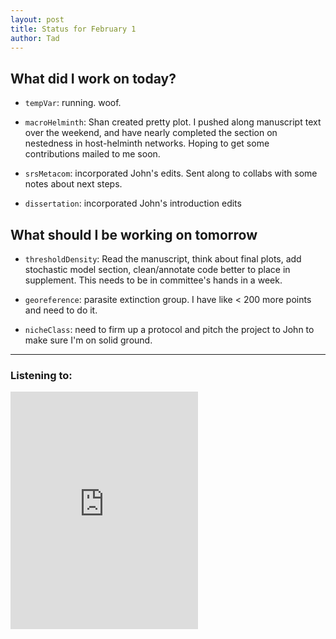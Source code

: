 ```yaml
---
layout: post
title: Status for February 1
author: Tad
---
```


## What did I work on today?

* `tempVar`: running. woof.

* `macroHelminth`: Shan created pretty plot. I pushed along manuscript text over the weekend, and have nearly completed the section on nestedness in host-helminth networks. Hoping to get some contributions mailed to me soon.

* `srsMetacom`: incorporated John's edits. Sent along to collabs with some notes about next steps.

* `dissertation`:  incorporated John's introduction edits


## What should I be working on tomorrow

* `thresholdDensity`: Read the manuscript, think about final plots, add stochastic model section, clean/annotate code better to place in supplement. This needs to be in committee's hands in a week.

* `georeference`: parasite extinction group. I have like < 200 more points and need to do it.

* `nicheClass`: need to firm up a protocol and pitch the project to John to make sure I'm on solid ground.




---

### Listening to:
<iframe src="https://embed.spotify.com/?uri=spotify:track:52YZFniKivx4dK0uCDLIxE" width="300" height="380" frameborder="0" allowtransparency="true"></iframe>
 <i class='fa fa-code' style='color:pink'></i>
